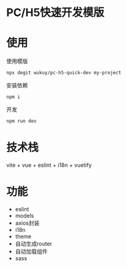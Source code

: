 # PC/H5快速开发模版
# 使用
使用模版
```bash
npx degit wukuy/pc-h5-quick-dev my-project
```
安装依赖
```bash
npm i
```

开发
```bash
npm run dev
```
# 技术栈
vite + vue + eslint + i18n + vuetify

# 功能
+ eslint
+ models
+ axios封装
+ i18n
+ theme
+ 自动生成router
+ 自动加载组件
+ sass

